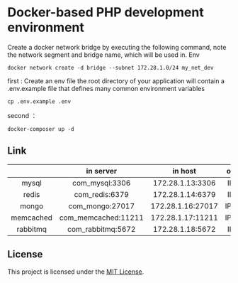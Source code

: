 # Docker-based PHP development environment

Create a docker network bridge by executing the following command, note the network segment and bridge name, which will be used in. Env
```
docker network create -d bridge --subnet 172.28.1.0/24 my_net_dev
```


first : Create an env file
the root directory of your application will contain a .env.example file that defines many common environment variables
```
cp .env.example .env
```

second ：
```
docker-composer up -d
```

## Link
|               |      in server      |      in host      | out host |
|:-------------:|:-------------------:|:-----------------:|:--------:|
|     mysql     |   com_mysql:3306    | 172.28.1.13:3306  | IP:3306  |
|     redis     |   com_redis:6379    | 172.28.1.14:6379  | IP:6379  |
|     mongo     |   com_mongo:27017   | 172.28.1.16:27017 | IP:27017 |
|   memcached   | com_memcached:11211 | 172.28.1.17:11211 | IP:11211 |
|   rabbitmq    |  com_rabbitmq:5672  | 172.28.1.18:5672  | IP:5672  |

## License

This project is licensed under the [MIT License](/LICENSE).